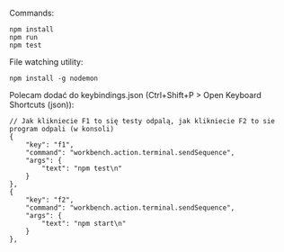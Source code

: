 Commands:
```
npm install
npm run
npm test
```

File watching utility:
```
npm install -g nodemon
```

Polecam dodać do keybindings.json (Ctrl+Shift+P > Open Keyboard Shortcuts (json)):

```
// Jak klikniecie F1 to się testy odpalą, jak klikniecie F2 to sie program odpali (w konsoli)
{
    "key": "f1",
    "command": "workbench.action.terminal.sendSequence",
    "args": {
        "text": "npm test\n"
    }
},
{
    "key": "f2",
    "command": "workbench.action.terminal.sendSequence",
    "args": {
        "text": "npm start\n"
    }
},
```